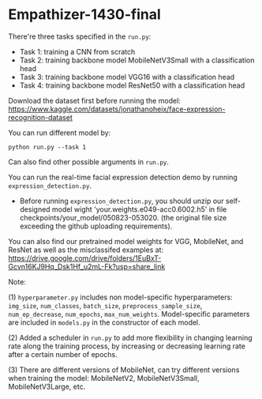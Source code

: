# Empathizer-1430-final

There're three tasks specified in the `run.py`:
- Task 1: training a CNN from scratch 
- Task 2: training backbone model MobileNetV3Small with a classification head
- Task 3: training backbone model VGG16 with a classification head
- Task 4: training backbone model ResNet50 with a classification head


Download the dataset first before running the model:
https://www.kaggle.com/datasets/jonathanoheix/face-expression-recognition-dataset

You can run different model by:
```{bash}
python run.py --task 1
```
Can also find other possible arguments in `run.py`.

You can run the real-time facial expression detection demo by running `expression_detection.py`.

* Before running `expression_detection.py`, you should unzip our self-designed model wight 'your.weights.e049-acc0.6002.h5' in file checkpoints/your_model/050823-053020. (the original file size exceeding the github uploading requirements).

You can also find our pretrained model weights for VGG, MobileNet, and ResNet as well as the misclassifed examples at:
https://drive.google.com/drive/folders/1EuBxT-Gcvn16KJ9Hq_Dsk1Hf_u2mL-Fk?usp=share_link

Note:

(1) `hyperparameter.py` includes non model-specific hyperparameters:  `img_size`, `num_classes`, `batch_size`, `preprocess_sample_size`, `num_ep_decrease`, `num_epochs`, `max_num_weights`.
Model-specific parameters are included in `models.py` in the constructor of each model.

(2) Added a scheduler in `run.py` to add more flexibility in changing learning rate along the training process, by increasing or decreasing learning rate after a certain number of epochs.

(3) There are different versions of MobileNet, can try different versions when training the model: MobileNetV2, MobileNetV3Small, MobileNetV3Large, etc.



